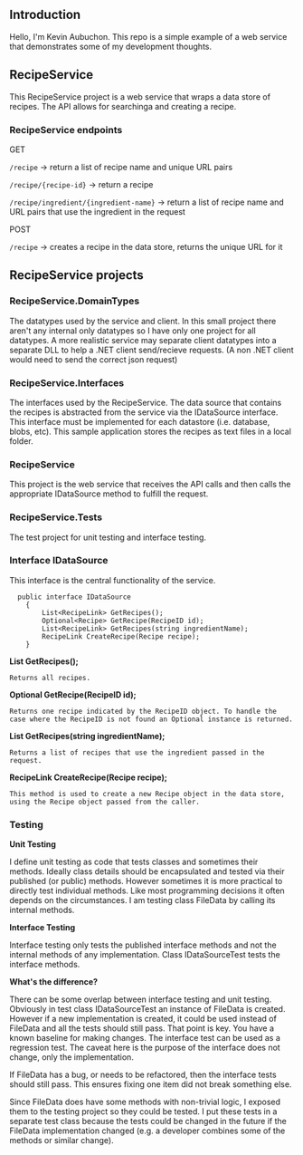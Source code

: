 
## Introduction
Hello, I'm Kevin Aubuchon. This repo is a simple example of a web service that demonstrates some of my development thoughts.

## RecipeService
This RecipeService project is a web service that wraps a data store of recipes. The API allows for searchinga and creating a recipe.

### RecipeService endpoints

GET

`/recipe` -> return a list of recipe name and unique URL pairs

`/recipe/{recipe-id}` -> return a recipe

`/recipe/ingredient/{ingredient-name}` -> return a list of recipe name and URL pairs that use the ingredient in the request

POST

`/recipe` -> creates a recipe in the data store, returns the unique URL for it

## RecipeService projects

### RecipeService.DomainTypes
The datatypes used by the service and client. In this small project there aren't any internal only datatypes so I have only 
one project for all datatypes. A more realistic service may separate client datatypes into a separate DLL to help a .NET client
send/recieve requests. (A non .NET client would need to send the correct json request)

### RecipeService.Interfaces
The interfaces used by the RecipeService. The data source that contains the recipes is abstracted from the service via
the IDataSource interface. This interface must be implemented for each datastore (i.e. database, blobs, etc). This
sample application stores the recipes as text files in a local folder.

### RecipeService
This project is the web service that receives the API calls and then calls the appropriate IDataSource method to fulfill 
the request.

### RecipeService.Tests
The test project for unit testing and interface testing.

### Interface IDataSource
This interface is the central functionality of the service.

```
  public interface IDataSource
    {
        List<RecipeLink> GetRecipes();
        Optional<Recipe> GetRecipe(RecipeID id);
        List<RecipeLink> GetRecipes(string ingredientName);
        RecipeLink CreateRecipe(Recipe recipe);
    }
```

**List<RecipeLink> GetRecipes();**

    Returns all recipes.

**Optional<Recipe> GetRecipe(RecipeID id);**

    Returns one recipe indicated by the RecipeID object. To handle the case where the RecipeID is not found an Optional instance is returned.

**List<RecipeLink> GetRecipes(string ingredientName);**

    Returns a list of recipes that use the ingredient passed in the request.

**RecipeLink CreateRecipe(Recipe recipe);**

    This method is used to create a new Recipe object in the data store, using the Recipe object passed from the caller.


### Testing
**Unit Testing**

I define unit testing as code that tests classes and sometimes their methods. Ideally class details should be encapsulated
and tested via their published (or public) methods. However sometimes it is more practical to directly test individual
methods. Like most programming decisions it often depends on the circumstances. I am testing class FileData by calling its
internal methods.

**Interface Testing**

Interface testing only tests the published interface methods and not the internal methods of any implementation. 
Class IDataSourceTest tests the interface methods. 

**What's the difference?**

There can be some overlap between interface testing and unit testing. Obviously in test class IDataSourceTest an instance of 
FileData is created. However if a new implementation is created, it could be used instead of FileData and all the tests should
still pass. That point is key. You have a known baseline for making changes. The interface test can be used as a regression test. 
The caveat here is the purpose of the interface does not change, only the implementation.

If FileData has a bug, or needs to be refactored, then the interface tests should still pass. This ensures fixing one
item did not break something else.

Since FileData does have some methods with non-trivial logic, I exposed them to the testing project so they could be
tested. I put these tests in a separate test class because the tests could  be changed in the future if the 
FileData implementation changed (e.g.  a developer combines some of the methods or similar change).

